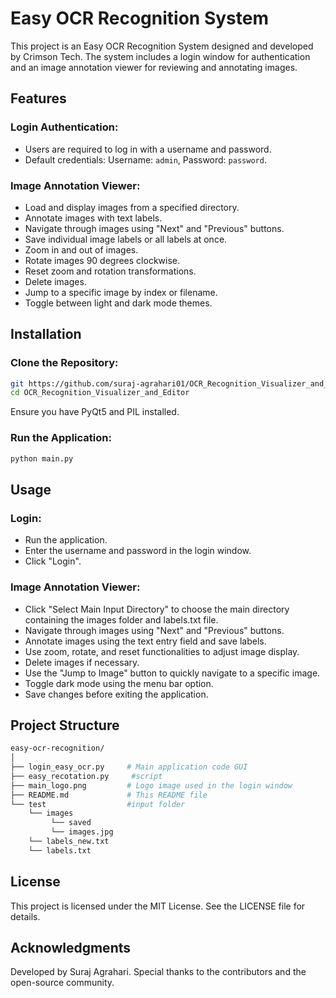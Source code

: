 # Easy OCR Recognition System

This project is an Easy OCR Recognition System designed and developed by Crimson Tech. The system includes a login window for authentication and an image annotation viewer for reviewing and annotating images.

## Features

### Login Authentication:

-   Users are required to log in with a username and password.
-   Default credentials: Username: `admin`, Password: `password`.

### Image Annotation Viewer:

-   Load and display images from a specified directory.
-   Annotate images with text labels.
-   Navigate through images using "Next" and "Previous" buttons.
-   Save individual image labels or all labels at once.
-   Zoom in and out of images.
-   Rotate images 90 degrees clockwise.
-   Reset zoom and rotation transformations.
-   Delete images.
-   Jump to a specific image by index or filename.
-   Toggle between light and dark mode themes.

## Installation

### Clone the Repository:

```bash
git https://github.com/suraj-agrahari01/OCR_Recognition_Visualizer_and_Editor.git
cd OCR_Recognition_Visualizer_and_Editor
```

Ensure you have PyQt5 and PIL installed.

### Run the Application:

```bash
python main.py

```

## Usage

### Login:

-   Run the application.
-   Enter the username and password in the login window.
-   Click "Login".

### Image Annotation Viewer:

-   Click "Select Main Input Directory" to choose the main directory containing the images folder and labels.txt file.
-   Navigate through images using "Next" and "Previous" buttons.
-   Annotate images using the text entry field and save labels.
-   Use zoom, rotate, and reset functionalities to adjust image display.
-   Delete images if necessary.
-   Use the "Jump to Image" button to quickly navigate to a specific image.
-   Toggle dark mode using the menu bar option.
-   Save changes before exiting the application.

## Project Structure

```bash
easy-ocr-recognition/
│
├── login_easy_ocr.py     # Main application code GUI
├── easy_recotation.py     #script
├── main_logo.png         # Logo image used in the login window
├── README.md             # This README file
└── test                  #input folder
    └── images
         └── saved
         └── images.jpg
    └── labels_new.txt
    └── labels.txt


```

## License

This project is licensed under the MIT License. See the LICENSE file for details.

## Acknowledgments

Developed by Suraj Agrahari.
Special thanks to the contributors and the open-source community.
